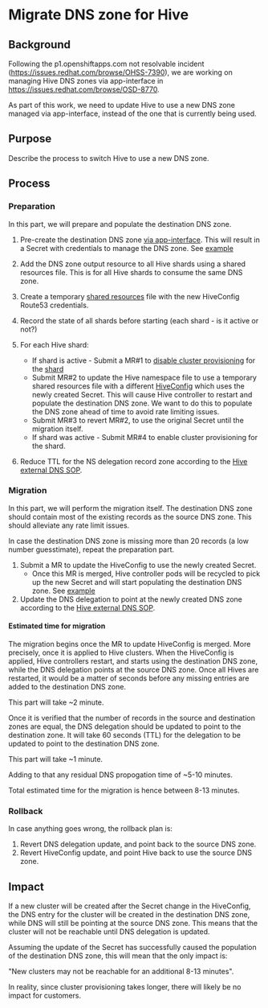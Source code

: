 # Migrate DNS zone for Hive

## Background

Following the p1.openshiftapps.com not resolvable incident (https://issues.redhat.com/browse/OHSS-7390), we are working on managing Hive DNS zones via app-interface in https://issues.redhat.com/browse/OSD-8770.

As part of this work, we need to update Hive to use a new DNS zone managed via app-interface, instead of the one that is currently being used.

## Purpose

Describe the process to switch Hive to use a new DNS zone.

## Process

### Preparation

In this part, we will prepare and populate the destination DNS zone.

1. Pre-create the destination DNS zone [via app-interface](https://gitlab.cee.redhat.com/service/app-interface#manage-external-dns-zones-via-app-interface-openshiftnamespace-1yml). This will result in a Secret with credentials to manage the DNS zone. See [example](https://gitlab.cee.redhat.com/service/app-interface/-/blob/1f590c8ee98845853a2a09a8339ebffdf7ca037a/data/services/hive/namespaces/hive-stage-01/hive-stage.yml#L125-129)

1. Add the DNS zone output resource to all Hive shards using a shared resources file. This is for all Hive shards to consume the same DNS zone.

1. Create a temporary [shared resources](https://gitlab.cee.redhat.com/service/app-interface#manage-shared-openshift-resources-via-app-interface-openshiftnamespace-1yml) file with the new HiveConfig Route53 credentials.

1. Record the state of all shards before starting (each shard - is it active or not?)

1. For each Hive shard:
    - If shard is active - Submit a MR#1 to [disable cluster provisioning](https://gitlab.cee.redhat.com/service/app-interface/-/blob/master/docs/app-sre/sop/hive-shard-provisioning.md#disabling-shards-from-rotation) for the [shard](https://gitlab.cee.redhat.com/service/app-interface/-/blob/2ac0b9ba83d07dc6257ba87dd3cfa93ee37ec49d/data/services/ocm/shared-resources/production.yml#L21-51)
    - Submit MR#2 to update the Hive namespace file to use a temporary shared resources file with a different [HiveConfig](https://gitlab.cee.redhat.com/service/app-interface/-/blob/1f590c8ee98845853a2a09a8339ebffdf7ca037a/resources/services/hive/stage/hive.hiveconfig.yaml#L50) which uses the newly created Secret. This will cause Hive controller to restart and populate the destination DNS zone. We want to do this to populate the DNS zone ahead of time to avoid rate limiting issues.
    - Submit MR#3 to revert MR#2, to use the original Secret until the migration itself.
    - If shard was active - Submit MR#4 to enable cluster provisioning for the shard.

1. Reduce TTL for the NS delegation record zone according to the [Hive external DNS SOP](https://github.com/openshift/ops-sop/blob/master/v4/troubleshoot/hive-external-dns.md).

### Migration

In this part, we will perform the migration itself. The destination DNS zone should contain most of the existing records as the source DNS zone. This should alleviate any rate limit issues.

In case the destination DNS zone is missing more than 20 records (a low number guesstimate), repeat the preparation part.

1. Submit a MR to update the HiveConfig to use the newly created Secret.
    * Once this MR is merged, Hive controller pods will be recycled to pick up the new Secret and will start populating the destination DNS zone. See [example](https://gitlab.cee.redhat.com/service/app-interface/-/blob/1f590c8ee98845853a2a09a8339ebffdf7ca037a/resources/services/hive/stage/hive.hiveconfig.yaml#L50)
1. Update the DNS delegation to point at the newly created DNS zone according to the [Hive external DNS SOP](https://github.com/openshift/ops-sop/blob/master/v4/troubleshoot/hive-external-dns.md).

#### Estimated time for migration

The migration begins once the MR to update HiveConfig is merged. More precisely, once it is applied to Hive clusters. When the HiveConfig is applied, Hive controllers restart, and starts using the destination DNS zone, while the DNS delegation points at the source DNS zone. Once all Hives are restarted, it would be a matter of seconds before any missing entries are added to the destination DNS zone.

This part will take ~2 minute.

Once it is verified that the number of records in the source and destination zones are equal, the DNS delegation should be updated to point to the destination zone. It will take 60 seconds (TTL) for the delegation to be updated to point to the destination DNS zone.

This part will take ~1 minute.

Adding to that any residual DNS propogation time of ~5-10 minutes.

Total estimated time for the migration is hence between 8-13 minutes.

### Rollback

In case anything goes wrong, the rollback plan is:
1. Revert DNS delegation update, and point back to the source DNS zone.
2. Revert HiveConfig update, and point Hive back to use the source DNS zone.

## Impact

If a new cluster will be created after the Secret change in the HiveConfig, the DNS entry for the cluster will be created in the destination DNS zone, while DNS will still be pointing at the source DNS zone. This means that the cluster will not be reachable until DNS delegation is updated.

Assuming the update of the Secret has successfully caused the population of the destination DNS zone, this will mean that the only impact is:

"New clusters may not be reachable for an additional 8-13 minutes".

In reality, since cluster provisioning takes longer, there will likely be no impact for customers.
